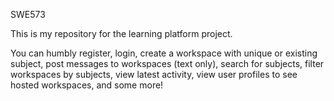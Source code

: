 SWE573

This is my repository for the learning platform project.

You can humbly register, login, create a workspace with unique or existing subject, post messages to workspaces (text only), search for subjects, filter workspaces by subjects, view latest activity, view user profiles to see hosted workspaces, and some more!
